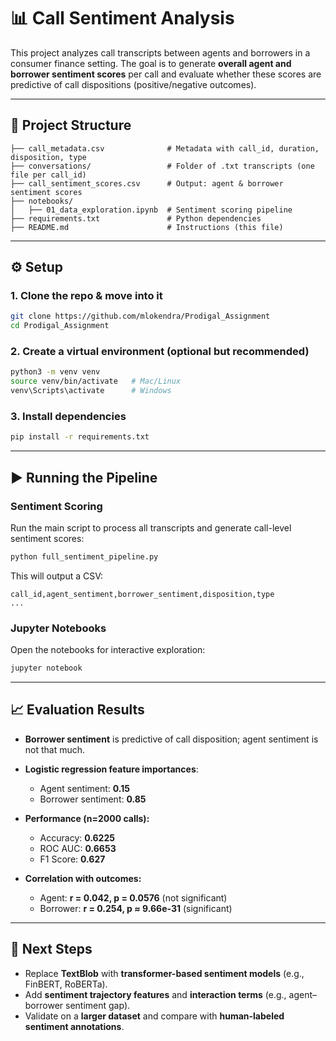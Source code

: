 

# 📊 Call Sentiment Analysis

This project analyzes call transcripts between agents and borrowers in a consumer finance setting.
The goal is to generate **overall agent and borrower sentiment scores** per call and evaluate whether these scores are predictive of call dispositions (positive/negative outcomes).

---

## 📂 Project Structure

```
├── call_metadata.csv              # Metadata with call_id, duration, disposition, type
├── conversations/                 # Folder of .txt transcripts (one file per call_id)
├── call_sentiment_scores.csv      # Output: agent & borrower sentiment scores
├── notebooks/
│   ├── 01_data_exploration.ipynb  # Sentiment scoring pipeline
├── requirements.txt               # Python dependencies
├── README.md                      # Instructions (this file)
```

---

## ⚙️ Setup

### 1. Clone the repo & move into it

```bash
git clone https://github.com/mlokendra/Prodigal_Assignment
cd Prodigal_Assignment
```

### 2. Create a virtual environment (optional but recommended)

```bash
python3 -m venv venv
source venv/bin/activate   # Mac/Linux
venv\Scripts\activate      # Windows
```

### 3. Install dependencies

```bash
pip install -r requirements.txt
```

---

## ▶️ Running the Pipeline

### Sentiment Scoring

Run the main script to process all transcripts and generate call-level sentiment scores:

```bash
python full_sentiment_pipeline.py
```

This will output a CSV:

```
call_id,agent_sentiment,borrower_sentiment,disposition,type
...
```

### Jupyter Notebooks

Open the notebooks for interactive exploration:

```bash
jupyter notebook
```

---

## 📈 Evaluation Results

* **Borrower sentiment** is predictive of call disposition; agent sentiment is not that much.
* **Logistic regression feature importances**:

  * Agent sentiment: **0.15**
  * Borrower sentiment: **0.85**
* **Performance (n=2000 calls):**

  * Accuracy: **0.6225**
  * ROC AUC: **0.6653**
  * F1 Score: **0.627**
* **Correlation with outcomes:**

  * Agent: **r = 0.042, p = 0.0576** (not significant)
  * Borrower: **r = 0.254, p ≈ 9.66e-31** (significant)

---

## 🔮 Next Steps

* Replace **TextBlob** with **transformer-based sentiment models** (e.g., FinBERT, RoBERTa).
* Add **sentiment trajectory features** and **interaction terms** (e.g., agent–borrower sentiment gap).
* Validate on a **larger dataset** and compare with **human-labeled sentiment annotations**.


